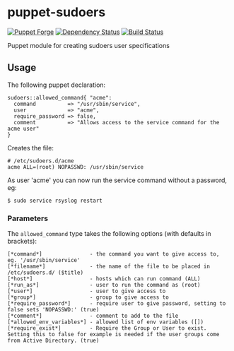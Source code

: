 puppet-sudoers
===========

[![Puppet Forge](https://img.shields.io/puppetforge/v/halyard/sudoers.svg)](https://forge.puppetlabs.com/halyard/sudoers)
[![Dependency Status](https://img.shields.io/gemnasium/halyard/puppet-sudoers.svg)](https://gemnasium.com/halyard/puppet-sudoers)
[![Build Status](https://img.shields.io/circleci/project/halyard/puppet-sudoers/master.svg)](https://circleci.com/gh/halyard/puppet-sudoers)

Puppet module for creating sudoers user specifications

## Usage

The following puppet declaration:

```puppet
sudoers::allowed_command{ "acme":
  command          => "/usr/sbin/service",
  user             => "acme",
  require_password => false,
  comment          => "Allows access to the service command for the acme user"
}
```

Creates the file:

```
# /etc/sudoers.d/acme
acme ALL=(root) NOPASSWD: /usr/sbin/service
```

As user 'acme' you can now run the service command without a password, eg:

    $ sudo service rsyslog restart


### Parameters

The `allowed_command` type takes the following options (with defaults in brackets):

```
[*command*]               - the command you want to give access to, eg. '/usr/sbin/service'
[*filename*]              - the name of the file to be placed in /etc/sudoers.d/ ($title)
[*host*]                  - hosts which can run command (ALL)
[*run_as*]                - user to run the command as (root)
[*user*]                  - user to give access to
[*group*]                 - group to give access to
[*require_password*]      - require user to give password, setting to false sets 'NOPASSWD:' (true)
[*comment*]               - comment to add to the file
[*allowed_env_variables*] - allowed list of env variables ([])
[*require_exist*]         - Require the Group or User to exist. Setting this to false for example is needed if the user groups come from Active Directory. (true)
```

